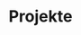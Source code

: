 ---
title: Projekte

# Listing view
view: compact

# Optional banner image (relative to `assets/media/` folder).
banner:
  caption: ''
  image: ''
---